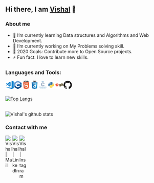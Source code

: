 ## Hi there, I am [Vishal](https://vishal-raj-1.github.io/Portfolio/) 👋

### About me

- 🌱 I’m currently learning Data structures and Algorithms and Web Development.
- 🔭 I’m currently working on My Problems solving skill.
- 🥅 2020 Goals: Contribute more to Open Source projects.
- ⚡ Fun fact: I love to learn new skills.


### Languages and Tools:

<img align="left" alt="Visual Studio Code" width="26px" src="https://raw.githubusercontent.com/github/explore/80688e429a7d4ef2fca1e82350fe8e3517d3494d/topics/visual-studio-code/visual-studio-code.png" />
<img align="left" alt="CPP" width="26px" src="https://raw.githubusercontent.com/github/explore/80688e429a7d4ef2fca1e82350fe8e3517d3494d/topics/cpp/cpp.png" />
<img align="left" alt="HTML5" width="26px" src="https://raw.githubusercontent.com/github/explore/80688e429a7d4ef2fca1e82350fe8e3517d3494d/topics/html/html.png" />
<img align="left" alt="CSS3" width="26px" src="https://raw.githubusercontent.com/github/explore/80688e429a7d4ef2fca1e82350fe8e3517d3494d/topics/css/css.png" />
<img align="left" alt="C" width="26px" src="https://raw.githubusercontent.com/github/explore/80688e429a7d4ef2fca1e82350fe8e3517d3494d/topics/c/c.png" />
<img align="left" alt="Python" width="26px" src="https://raw.githubusercontent.com/github/explore/80688e429a7d4ef2fca1e82350fe8e3517d3494d/topics/python/python.png" />
<img align="left" alt="Git" width="26px" src="https://raw.githubusercontent.com/github/explore/80688e429a7d4ef2fca1e82350fe8e3517d3494d/topics/git/git.png" />
<img align="left" alt="GitHub" width="26px" src="https://raw.githubusercontent.com/github/explore/78df643247d429f6cc873026c0622819ad797942/topics/github/github.png" />

<br /> <br />

[![Top Langs](https://github-readme-stats.vercel.app/api/top-langs/?username=Vishal-raj-1&layout=compact&theme=nightowl)](https://github.com/anuraghazra/github-readme-stats)
 <br /> <br />
 
![Vishal's github stats](https://github-readme-stats.vercel.app/api?username=Vishal-raj-1&show_icons=true&theme=midnight-purple)


### Contact with me

<a href="mailto:rajputvishal33786@gmail.com"><img align="left" alt="Vishal | Mail" width="22px" src="https://cdn.jsdelivr.net/npm/simple-icons@v3/icons/gmail.svg" /></a>
<a href="http://www.linkedin.com/in/vishal-0710061a1/"><img align="left" alt="Vishal | LinkedIn" width="22px" src="https://cdn.jsdelivr.net/npm/simple-icons@v3/icons/linkedin.svg" /></a>
<a href="https://github.com/Vishal-raj-1"><img align="left" alt="Vishal | Instagram" width="22px" src="https://cdn.jsdelivr.net/npm/simple-icons@v3/icons/github.svg" /></a>
